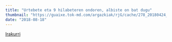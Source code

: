 ```yaml
---
title: "Urtebete eta 9 hilabeteren ondoren, albiste on bat dugu"
thumbnail: "https://guaixe.tok-md.com/argazkiak/rjG/cache/278_20180424_Altsasukoak_aske_kontzentrazioa_2_content.JPG"
date: "2018-08-18"
---
```

[Irakurri](https://guaixe.eus/altsasu/1534577293726-urtebete-eta-9-hilabeteren-ondoren-albiste-bat-dugu)
